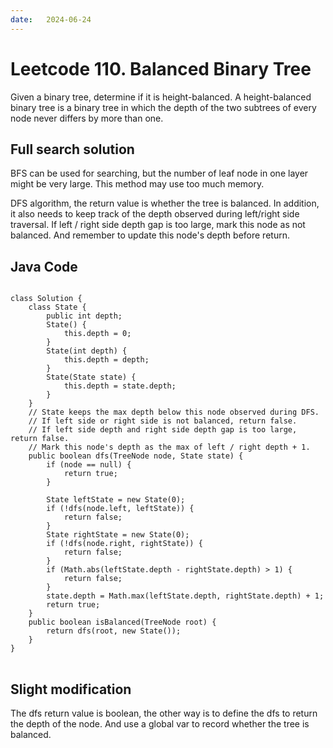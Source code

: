 ```yaml
---
date:   2024-06-24
---
```


# Leetcode 110. Balanced Binary Tree

Given a binary tree, determine if it is height-balanced.
A height-balanced binary tree is a binary tree in which the depth of the two subtrees of every node never differs by more than one.

## Full search solution
BFS can be used for searching, but the number of leaf node in one layer might be very large. This method may use too much memory.

DFS algorithm, the return value is whether the tree is balanced. In addition, it also needs to keep track of the depth observed during left/right side traversal. If left / right side depth gap
is too large, mark this node as not balanced. And remember to update this node's depth before return.

## Java Code
<pre>
<code>
class Solution {
    class State {
        public int depth;
        State() {
            this.depth = 0;
        }
        State(int depth) {
            this.depth = depth;
        }
        State(State state) {
            this.depth = state.depth;
        }
    }
    // State keeps the max depth below this node observed during DFS.
    // If left side or right side is not balanced, return false.
    // If left side depth and right side depth gap is too large, return false.
    // Mark this node's depth as the max of left / right depth + 1.
    public boolean dfs(TreeNode node, State state) {
        if (node == null) {
            return true;
        }

        State leftState = new State(0);
        if (!dfs(node.left, leftState)) {
            return false;
        }
        State rightState = new State(0);
        if (!dfs(node.right, rightState)) {
            return false;
        }
        if (Math.abs(leftState.depth - rightState.depth) > 1) {
            return false;
        }
        state.depth = Math.max(leftState.depth, rightState.depth) + 1;
        return true;
    }
    public boolean isBalanced(TreeNode root) {
        return dfs(root, new State());
    }
}
</code>
</pre>

## Slight modification
The dfs return value is boolean, the other way is to define the dfs to return the depth of the node. And use a global var to record whether the tree is balanced.